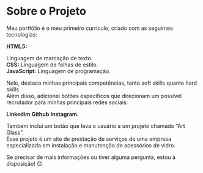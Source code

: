 <title>Meu Portfólio</title>
<h1>Sobre o Projeto</h1> 
<p>Meu portfólio é o meu primeiro currículo, criado com as seguintes tecnologias:</p>


<strong>HTML5:</strong><p>Linguagem de marcação de texto.<br>
<strong>CSS:</strong> Linguagem de folhas de estilo.<br>
<strong>JavaScript:</strong> Linguagem de programação.</p>
<p>Nele, destaco minhas principais competências, tanto soft skills quanto hard skills.<br>
Além disso, adicionei botões específicos que direcionam um possível recrutador para minhas principais redes sociais:</p>
<strong>Linkedim</strong> 
<strong>Github</strong> 
<strong>Instagram.</strong> 
<p>Também incluí um botão que leva o usuário a um projeto chamado “Art Glass”.<br>
Esse projeto é um site de prestação de serviços de uma empresa especializada em instalação e manutenção de acessórios de vidro.</p>

<p>Se precisar de mais informações ou tiver alguma pergunta, estou à disposição! 😊</p>

